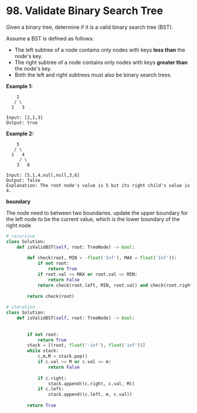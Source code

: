 # 98. Validate Binary Search Tree

Given a binary tree, determine if it is a valid binary search tree (BST).

Assume a BST is defined as follows:

* The left subtree of a node contains only nodes with keys **less than** the node's key.
* The right subtree of a node contains only nodes with keys **greater than** the node's key.
* Both the left and right subtrees must also be binary search trees.

 

**Example 1:**

```
    2
   / \
  1   3

Input: [2,1,3]
Output: true
```

**Example 2:**

```
    5
   / \
  1   4
     / \
    3   6

Input: [5,1,4,null,null,3,6]
Output: false
Explanation: The root node's value is 5 but its right child's value is 4.
```



**boundary**

The node need to between two boundaries. update the upper boundary for the left node to be the current value, which is the lower boundary of the right node



```python
# recursive
class Solution:
    def isValidBST(self, root: TreeNode) -> bool:
        
        def check(root, MIN = -float('Inf'), MAX = float('Inf')):
            if not root:
                return True
            if root.val >= MAX or root.val <= MIN:
                return False
            return check(root.left, MIN, root.val) and check(root.right, root.val, MAX) 
            
        return check(root)
    
# iteration
class Solution:
    def isValidBST(self, root: TreeNode) -> bool:
        
       
        if not root:
            return True
        stack = [(root, float('-inf'), float('inf'))]
        while stack:
            c,m,M = stack.pop()
            if c.val >= M or c.val <= m:
                return False
            
            if c.right:
                stack.append((c.right, c.val, M))
            if c.left:
                stack.append((c.left, m, c.val))
            
        return True
```



